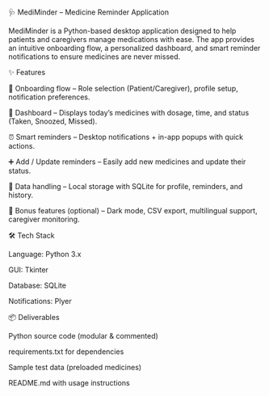 🩺 MediMinder – Medicine Reminder Application

MediMinder is a Python-based desktop application designed to help patients and caregivers manage medications with ease. The app provides an intuitive onboarding flow, a personalized dashboard, and smart reminder notifications to ensure medicines are never missed.

✨ Features

👤 Onboarding flow – Role selection (Patient/Caregiver), profile setup, notification preferences.

📅 Dashboard – Displays today’s medicines with dosage, time, and status (Taken, Snoozed, Missed).

⏰ Smart reminders – Desktop notifications + in-app popups with quick actions.

➕ Add / Update reminders – Easily add new medicines and update their status.

💾 Data handling – Local storage with SQLite for profile, reminders, and history.

🌙 Bonus features (optional) – Dark mode, CSV export, multilingual support, caregiver monitoring.

🛠️ Tech Stack

Language: Python 3.x

GUI: Tkinter

Database: SQLite

Notifications: Plyer

📦 Deliverables

Python source code (modular & commented)

requirements.txt for dependencies

Sample test data (preloaded medicines)

README.md with usage instructions
